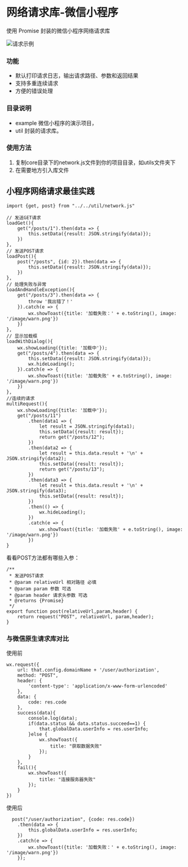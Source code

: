 # 网络请求库-微信小程序

使用 Promise 封装的微信小程序网络请求库

![请求示例](https://github.com/23hp/wx_network/blob/master/pic_loading.jpg)

### 功能

- 默认打印请求日志，输出请求路径、参数和返回结果
- 支持多重连续请求
- 方便的错误处理
 
### 目录说明
- example 微信小程序的演示项目，
- util 封装的请求库。

### 使用方法
1. 复制core目录下的network.js文件到你的项目目录，如utils文件夹下
2. 在需要地方引入库文件


## 小程序网络请求最佳实践


    import {get, post} from "../../util/network.js"

    // 发送GET请求
    loadGet(){
        get("/posts/1").then(data => {
            this.setData({result: JSON.stringify(data)});
        })
    },
    // 发送POST请求
    loadPost(){
        post("/posts", {id: 2}).then(data => {
            this.setData({result: JSON.stringify(data)});
        })
    },
    // 处理失败与异常
    loadAndHandleException(){
        get("/posts/3").then(data => {
            throw '我出错了！'
        }).catch(e => {
            wx.showToast({title: '加载失败：' + e.toString(), image: '/image/warn.png'})
        })
    },
    // 显示加载框
    loadWithDialog(){
        wx.showLoading({title: '加载中'});
        get("/posts/4").then(data => {
            this.setData({result: JSON.stringify(data)});
            wx.hideLoading();
        }).catch(e => {
            wx.showToast({title: '加载失败' + e.toString(), image: '/image/warn.png'})
        })
    },
    //连续的请求
    multiRequest(){
        wx.showLoading({title: '加载中'});
        get("/posts/11")
            .then(data1 => {
                let result = JSON.stringify(data1);
                this.setData({result: result});
                return get("/posts/12");
            })
            .then(data2 => {
                let result = this.data.result + '\n' + JSON.stringify(data2);
                this.setData({result: result});
                return get("/posts/13");
            })
            .then(data3 => {
                let result = this.data.result + '\n' + JSON.stringify(data3);
                this.setData({result: result});
            })
            .then(() => {
                wx.hideLoading();
            })
            .catch(e => {
                wx.showToast({title: '加载失败' + e.toString(), image: '/image/warn.png'})
            })
    }

看看POST方法都有哪些入参：

    /**
     * 发送POST请求
     * @param relativeUrl 相对路径 必填
     * @param param 参数 可选
     * @param header 请求头参数 可选
     * @returns {Promise}
     */
    export function post(relativeUrl,param,header) {
        return request("POST", relativeUrl, param,header);
    }


### 与微信原生请求库对比

使用前 

    wx.request({
        url: that.config.domainName + '/user/authorization',
        method: "POST",
        header: {
            'content-type': 'application/x-www-form-urlencoded'
        },
        data: {
            code: res.code
        },
        success(data){
            console.log(data);
            if(data.status && data.status.succeed==1) {
                that.globalData.userInfo = res.userInfo;
            }else {
                wx.showToast({
                    title: "获取数据失败"
                });
            }
        },
        fail(){
            wx.showToast({
                title: "连接服务器失败"
            });
        }
    })

使用后
 
      post("/user/authorization", {code: res.code})
        .then(data => {
            this.globalData.userInfo = res.userInfo; 
        })
        .catch(e => {
            wx.showToast({title: '加载失败：' + e.toString(), image: '/image/warn.png'})
        });

